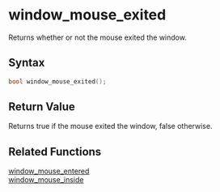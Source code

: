 
# window_mouse_exited

Returns whether or not the mouse exited the window.

## Syntax

```cpp
bool window_mouse_exited();
```

## Return Value

Returns true if the mouse exited the window, false otherwise.

## Related Functions

[window_mouse_entered](https://github.com/RandyGaul/cute_framework/blob/master/docs/window/window_mouse_entered.md)  
[window_mouse_inside](https://github.com/RandyGaul/cute_framework/blob/master/docs/window/window_mouse_inside.md)  
